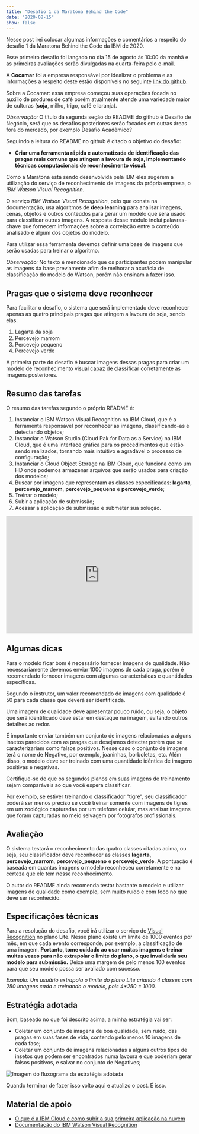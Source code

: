 ```yaml
---
title: "Desafio 1 da Maratona Behind the Code"
date: "2020-08-15"
show: false
---
```


Nesse post irei colocar algumas informações e comentários a respeito do desafio 1 da Maratona Behind the Code da IBM de 2020.

Esse primeiro desafio foi lançado no dia 15 de agosto às 10:00 da manhã e as primeiras avaliações serão divulgadas na quarta-feira pelo e-mail.

A **Cocamar** foi a empresa responsável por idealizar o problema e as informações a respeito deste estão disponíveis no seguinte [link do github](https://github.com/maratonadev-br/desafio-1-2020).

Sobre a Cocamar: essa empresa começou suas operações focada no auxílio de produres de café porém atualmente atende uma variedade maior de culturas (**soja**, milho, trigo, café e laranja).

*Observação:* O título da segunda seção do README do github é Desafio de Negócio, será que os desafios posteriores serão focados em outras áreas fora do mercado, por exemplo Desafio Acadêmico?

Seguindo a leitura do README no github é citado o objetivo do desafio:

* **Criar uma ferramenta rápida e automatizada de identificação das pragas mais comuns que atingem a lavoura de soja, implementando técnicas computacionais de reconhecimento visual.**

Como a Maratona está sendo desenvolvida pela IBM eles sugerem a utilização do serviço de reconhecimento de imagens da própria empresa, o *IBM Watson Visual Recognition*.

O serviço *IBM Watson Visual Recognition*, pelo que consta na documentação, usa algoritmos de **deep learning** para analisar imagens, cenas, objetos e outros conteúdos para gerar um modelo que será usado para classificar outras imagens. A resposta desse módulo inclui palavras-chave que fornecem informações sobre a correlação entre o conteúdo analisado e algum dos objetos do modelo.

Para utilizar essa ferramenta devemos definir uma base de imagens que serão usadas para treinar o algoritmo.

*Observação:* No texto é mencionado que os participantes podem manipular as imagens da base previamente afim de melhorar a acurácia de classificação do modelo do Watson, porém não ensinam a fazer isso.

## Pragas que o sistema deve reconhecer

Para facilitar o desafio, o sistema que será implementado deve reconhecer apenas as quatro principais pragas que atingem a lavoura de soja, sendo elas:

1. Lagarta da soja
2. Percevejo marrom
3. Percevejo pequeno
4. Percevejo verde

A primeira parte do desafio é buscar imagens dessas pragas para criar um modelo de reconhecimento visual capaz de classificar corretamente as imagens posteriores.

## Resumo das tarefas

O resumo das tarefas segundo o próprio README é:

1. Instanciar o IBM Watson Visual Recognition na IBM Cloud, que é a ferramenta responsável por reconhecer as imagens, classificando-as e detectando objetos;
2. Instanciar o Watson Studio (Cloud Pak for Data as a Service) na IBM Cloud, que é uma interface gráfica para os procedimentos que estão sendo realizados, tornando mais intuitivo e agradável o processo de configuração;
3. Instanciar o Cloud Object Storage na IBM Cloud, que funciona como um HD onde podemos armazenar arquivos que serão usados para criação dos modelos;
4. Buscar por imagens que representam as classes especificadas: **lagarta**, **percevejo_marrom**, **percevejo_pequeno** e **percevejo_verde**;
5. Treinar o modelo;
6. Subir a aplicação de submissão;
7. Acessar a aplicação de submissão e submeter sua solução.

<iframe width="100%" height="315" src="https://www.youtube.com/embed/ODorFVi9bL4" frameborder="0" allow="accelerometer; autoplay; encrypted-media; gyroscope; picture-in-picture" allowfullscreen></iframe>

## Algumas dicas

Para o modelo ficar bom é necessário fornecer imagens de qualidade. Não necessariamente devemos enviar 1000 imagens de cada praga, porém é recomendado fornecer imagens com algumas características e quantidades específicas.

Segundo o instrutor, um valor recomendado de imagens com qualidade é 50 para cada classe que deverá ser identificada.

Uma imagem de qualidade deve apresentar pouco ruído, ou seja, o objeto que será identificado deve estar em destaque na imagem, evitando outros detalhes ao redor.

É importante enviar também um conjunto de imagens relacionadas a alguns insetos parecidos com as pragas que desejamos detectar porém que se caracterizariam como falsos positivos. Nesse caso o conjunto de imagens terá o nome de Negative, por exemplo, joaninhas, borboletas, etc. Além disso, o modelo deve ser treinado com uma quantidade idêntica de imagens positivas e negativas.

Certifique-se de que os segundos planos em suas imagens de treinamento sejam comparáveis ao que você espera classificar.

Por exemplo, se estiver treinando o classificador "tigre", seu classificador poderá ser menos preciso se você treinar somente com imagens de tigres em um zoológico capturadas por um telefone celular, mas analisar imagens que foram capturadas no meio selvagem por fotógrafos profissionais.

## Avaliação

O sistema testará o reconhecimento das quatro classes citadas acima, ou seja, seu classificador deve reconhecer as classes **lagarta**, **percevejo_marrom**, **percevejo_pequeno** e **percevejo_verde**. A pontuação é baseada em quantas imagens o modelo reconheceu corretamente e na certeza que ele tem nesse reconhecimento.

O  autor do README ainda recomenda testar bastante o modelo e utilizar imagens de qualidade como exemplo, sem muito ruído e com foco no que deve ser reconhecido.

## Especificações técnicas

Para a resolução do desafio, você irá utilizar o serviço de [Visual Recognition](https://cloud.ibm.com/catalog/services/visual-recognition) no plano Lite. Nesse plano existe um limite de 1000 eventos por mês, em que cada evento corresponde, por exemplo, a classificação de uma imagem. **Portanto, tome cuidado ao usar muitas imagens e treinar muitas vezes para não extrapolar o limite do plano, o que invalidaria seu modelo para submissão.** Deixe uma margem de pelo menos 100 eventos para que seu modelo possa ser avaliado com sucesso.

*Exemplo: Um usuário extrapola o limite do plano Lite criando 4 classes com 250 imagens cada e treinando o modelo, pois 4\*250 = 1000.*

## Estratégia adotada

Bom, baseado no que foi descrito acima, a minha estratégia vai ser:

* Coletar um conjunto de imagens de boa qualidade, sem ruído, das pragas em suas fases de vida, contendo pelo menos 10 imagens de cada fase;
* Coletar um conjunto de imagens relacionadas a alguns outros tipos de insetos que podem ser encontrados numa lavoura e que poderiam gerar falsos positivos, e salvar no conjunto de Negatives;

![Imagem do fluxograma da estratégia adotada](/post-images/desafio-1-maratona-behind-the-code/fluxograma-watson-visual-recognition.JPG)

Quando terminar de fazer isso volto aqui e atualizo o post. É isso.

## Material de apoio

* [O que é a IBM Cloud e como subir a sua primeira aplicação na nuvem](https://medium.com/ibmdeveloperbr/o-que-%C3%A9-o-ibm-cloud-e-como-subir-a-sua-primeira-aplica%C3%A7%C3%A3o-na-nuvem-41bfd260a2b7)
* [Documentação do IBM Watson Visual Recognition](https://cloud.ibm.com/docs/visual-recognition?topic=visual-recognition-getting-started-tutorial)

